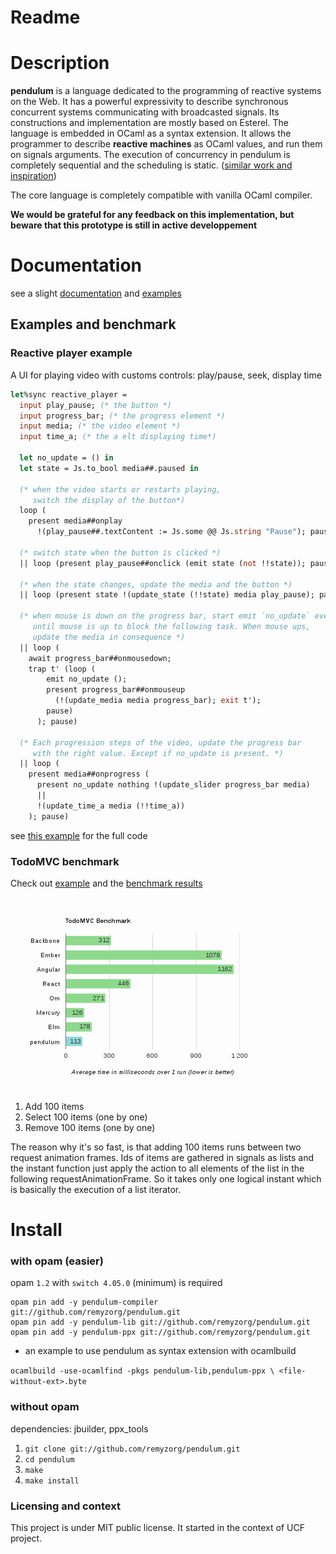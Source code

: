 

# Readme

# Description

**pendulum** is a language dedicated to the programming of reactive systems on the
 Web. It has a powerful expressivity to describe synchronous concurrent systems
 communicating with broadcasted signals. Its constructions and implementation
 are mostly based on Esterel. The language is embedded in OCaml as a syntax
 extension. It allows the programmer to describe **reactive machines** as OCaml
 values, and run them on signals arguments. The execution of concurrency in pendulum is
 completely sequential and the scheduling is static.
 ([similar work and inspiration](https://github.com/remyzorg/pendulum/wiki/Similar-works-and-inspiration))

The core language is completely compatible with vanilla OCaml compiler.

**We would be grateful for any feedback on this implementation,
but beware that this prototype is still in active developpement**

# Documentation

see a slight [documentation](https://www.github.com/remyzorg/pendulum/wiki) and [examples](examples/)



## Examples and benchmark

### Reactive player example

A UI for playing video with customs controls: play/pause, seek, display time

```ocaml
let%sync reactive_player =
  input play_pause; (* the button *)
  input progress_bar; (* the progress element *)
  input media; (* the video element *)
  input time_a; (* the a elt displaying time*)

  let no_update = () in
  let state = Js.to_bool media##.paused in

  (* when the video starts or restarts playing,
     switch the display of the button*)
  loop (
    present media##onplay
      !(play_pause##.textContent := Js.some @@ Js.string "Pause"); pause)

  (* switch state when the button is clicked *)
  || loop (present play_pause##onclick (emit state (not !!state)); pause)

  (* when the state changes, update the media and the button *)
  || loop (present state !(update_state (!!state) media play_pause); pause)

  (* when mouse is down on the progress bar, start emit `no_update` every instants
     until mouse is up to block the following task. When mouse ups,
     update the media in consequence *)
  || loop (
    await progress_bar##onmousedown;
    trap t' (loop (
        emit no_update ();
        present progress_bar##onmouseup
          (!(update_media media progress_bar); exit t');
        pause)
      ); pause)

  (* Each progression steps of the video, update the progress bar
     with the right value. Except if no_update is present. *)
  || loop (
    present media##onprogress (
      present no_update nothing !(update_slider progress_bar media)
      ||
      !(update_time_a media (!!time_a))
    ); pause)
```
see [this example](examples/player) for the full code

### TodoMVC benchmark

Check out [example](examples/todomvc) and the
[benchmark results](https://github.com/remyzorg/todomvc-perf-comparison)

![Sample of pendulum execution in Chrome, Fedora 19](examples/todomvc/sample.png)

1. Add 100 items
2. Select 100 items (one by one)
3. Remove 100 items (one by one)

The reason why it's so fast, is that adding 100 items runs between two request
animation frames. Ids of items are gathered in signals as lists and
the instant function just apply the action to all elements of the list
in the following requestAnimationFrame. So it takes only one logical instant
which is basically the execution of a list iterator.

# Install

### with opam (easier)

opam `1.2` with `switch 4.05.0` (minimum) is required

```
opam pin add -y pendulum-compiler git://github.com/remyzorg/pendulum.git
opam pin add -y pendulum-lib git://github.com/remyzorg/pendulum.git
opam pin add -y pendulum-ppx git://github.com/remyzorg/pendulum.git
```

* an example to use pendulum as syntax extension with ocamlbuild

`ocamlbuild -use-ocamlfind -pkgs pendulum-lib,pendulum-ppx \ <file-without-ext>.byte`

### without opam

dependencies: jbuilder, ppx_tools

1. `git clone git://github.com/remyzorg/pendulum.git`
2. `cd pendulum`
4. `make`
5. `make install `


### Licensing and context

This project is under MIT public license. It started in the context of UCF project.
